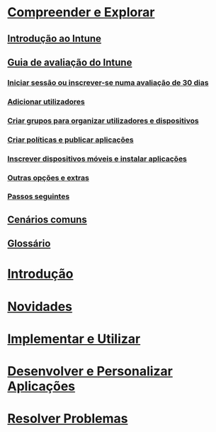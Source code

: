 # [Compreender e Explorar](introduction-to-microsoft-intune.md)
## [Introdução ao Intune](introduction-to-microsoft-intune.md)
## [Guia de avaliação do Intune](get-started-with-a-30-day-trial-of-microsoft-intune.md)
### [Iniciar sessão ou inscrever-se numa avaliação de 30 dias](get-started-with-a-30-day-trial-of-microsoft-intune-step-1.md)
### [Adicionar utilizadores](get-started-with-a-30-day-trial-of-microsoft-intune-step-2.md)
### [Criar grupos para organizar utilizadores e dispositivos](get-started-with-a-30-day-trial-of-microsoft-intune-step-3.md)
### [Criar políticas e publicar aplicações](get-started-with-a-30-day-trial-of-microsoft-intune-step-4.md)
### [Inscrever dispositivos móveis e instalar aplicações](get-started-with-a-30-day-trial-of-microsoft-intune-step-5.md)
### [Outras opções e extras](get-started-with-a-30-day-trial-of-microsoft-intune-step-6.md)
### [Passos seguintes](get-started-with-a-30-day-trial-of-microsoft-intune-step-7.md)
## [Cenários comuns](common-ways-to-use-intune.md)
## [Glossário](intune-glossary.md)

# [Introdução](/intune/get-started/what-to-know-before-you-start-microsoft-intune)
# [Novidades](/intune/whats-new/whats-new-in-microsoft-intune)
<!-- # [Plan and Design](/intune/plan-design/ways-to-do-enterprise-mobility) -->
# [Implementar e Utilizar](/intune/deploy-use/overview-of-device-and-app-lifecycles-in-microsoft-intune)
# [Desenvolver e Personalizar Aplicações](/intune/develop/intune-app-sdk)
# [Resolver Problemas](/intune/troubleshoot/general-troubleshooting-tips-for-microsoft-intune)


<!--HONumber=Oct16_HO4-->


